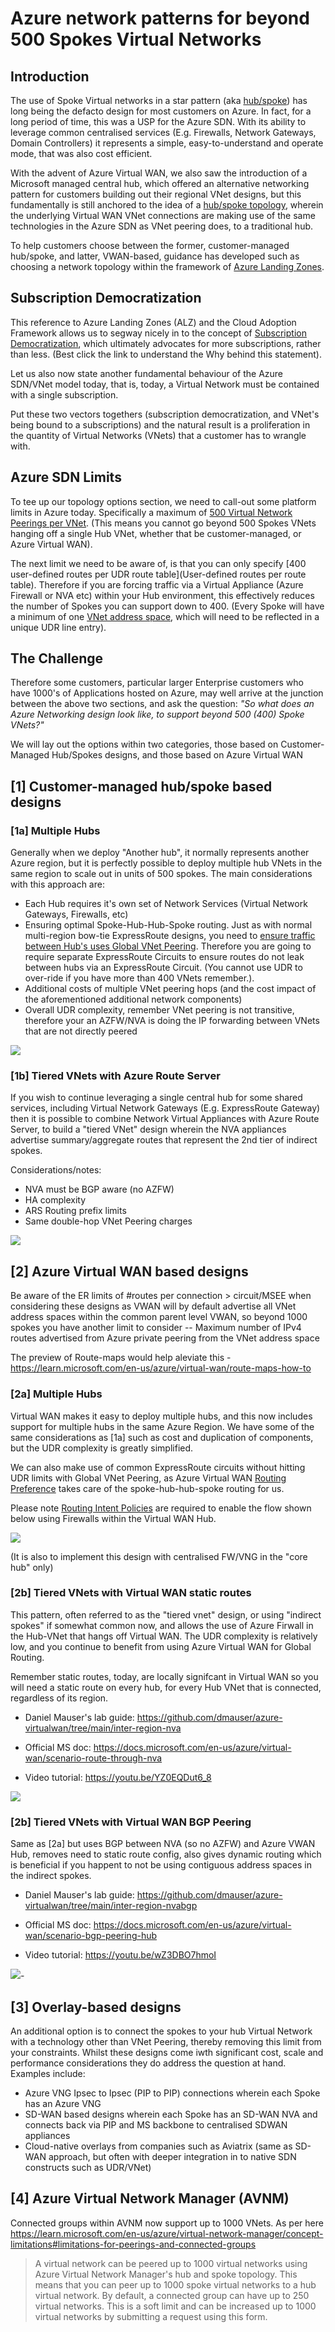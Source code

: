 # Azure network patterns for beyond 500 Spokes Virtual Networks

## Introduction  

The use of Spoke Virtual networks in a star pattern (aka [hub/spoke](https://learn.microsoft.com/en-us/azure/architecture/reference-architectures/hybrid-networking/hub-spoke?tabs=cli)) has long being the defacto design for most customers on Azure. In fact, for a long period of time, this was a USP for the Azure SDN. With its ability to leverage common centralised services (E.g. Firewalls, Network Gateways, Domain Controllers) it represents a simple, easy-to-understand and operate mode, that was also cost efficient.

With the advent of Azure Virtual WAN, we also saw the introduction of a Microsoft managed central hub, which offered an alternative networking pattern for customers building out their regional VNet designs, but this fundamentally is still anchored to the idea of a [hub/spoke topology](https://learn.microsoft.com/en-us/azure/architecture/networking/hub-spoke-vwan-architecture), wherein the underlying Virtual WAN VNet connections are making use of the same technologies in the Azure SDN as VNet peering does, to a traditional hub. 

To help customers choose between the former, customer-managed hub/spoke, and latter, VWAN-based, guidance has developed such as choosing a network topology within the framework of [Azure Landing Zones](https://learn.microsoft.com/en-us/azure/cloud-adoption-framework/ready/azure-best-practices/define-an-azure-network-topology). 

## Subscription Democratization

This reference to Azure Landing Zones (ALZ) and the Cloud Adoption Framework allows us to segway nicely in to the concept of [Subscription Democratization](https://learn.microsoft.com/en-us/azure/cloud-adoption-framework/ready/landing-zone/design-principles#subscription-democratization), which ultimately advocates for more subscriptions, rather than less. (Best click the link to understand the Why behind this statement).

Let us also now state another fundamental behaviour of the Azure SDN/VNet model today, that is, today, a Virtual Network must be contained with a single subscription. 

Put these two vectors togethers (subscription democratization, and VNet's being bound to a subscriptions) and the natural result is a proliferation in the quantity of Virtual Networks (VNets) that a customer has to wrangle with.

## Azure SDN Limits

To tee up our topology options section, we need to call-out some platform limits in Azure today. Specifically a maximum of [500 Virtual Network Peerings per VNet](https://learn.microsoft.com/en-us/azure/azure-resource-manager/management/azure-subscription-service-limits#:~:text=Virtual%20network%20peerings%20per%20virtual%20network). (This means you cannot go beyond 500 Spokes VNets hanging off a single Hub VNet, whether that be customer-managed, or Azure Virtual WAN).

The next limit we need to be aware of, is that you can only specify [400 user-defined routes per UDR route table](User-defined routes per route table). Therefore if you are forcing traffic via a Virtual Appliance (Azure Firewall or NVA etc) within your Hub environment, this effectively reduces the number of Spokes you can support down to 400. (Every Spoke will have a minimum of one [VNet address space](https://learn.microsoft.com/en-us/azure/virtual-network/virtual-networks-udr-overview#:~:text=hop%20types%20follow%3A-,Virtual%20network,-%3A%20Routes%20traffic%20between), which will need to be reflected in a unique UDR line entry).

## The Challenge

Therefore some customers, particular larger Enterprise customers who have 1000's of Applications hosted on Azure, may well arrive at the junction between the above two sections, and ask the question: _"So what does an Azure Networking design look like, to support beyond 500 (400) Spoke VNets?"_

We will lay out the options within two categories, those based on Customer-Managed Hub/Spokes designs, and those based on Azure Virtual WAN

## [1] Customer-managed hub/spoke based designs

### [1a] Multiple Hubs

Generally when we deploy "Another hub", it normally represents another Azure region, but it is perfectly possible to deploy multiple hub VNets in the same region to scale out in units of 500 spokes. The main considerations with this approach are:

- Each Hub requires it's own set of Network Services (Virtual Network Gateways, Firewalls, etc)
- Ensuring optimal Spoke-Hub-Hub-Spoke routing. Just as with normal multi-region bow-tie ExpressRoute designs, you need to [ensure traffic between Hub's uses Global VNet Peering](https://learn.microsoft.com/en-us/azure/expressroute/virtual-network-connectivity-guidance). Therefore you are going to require separate ExpressRoute Circuits to ensure routes do not leak between hubs via an ExpressRoute Circuit. (You cannot use UDR to over-ride if you have more than 400 VNets remember.). 
- Additional costs of multiple VNet peering hops (and the cost impact of the aforementioned additional network components)
- Overall UDR complexity, remember VNet peering is not transitive, therefore your an AZFW/NVA is doing the IP forwarding between VNets that are not directly peered

![](images/2022-11-02-09-28-58.png)

### [1b] Tiered VNets with Azure Route Server

If you wish to continue leveraging a single central hub for some shared services, including Virtual Network Gateways (E.g. ExpressRoute Gateway) then it is possible to combine Network Virtual Appliances with Azure Route Server, to build a "tiered VNet" design wherein the NVA appliances advertise summary/aggregate routes that represent the 2nd tier of indirect spokes.

Considerations/notes:
- NVA must be BGP aware (no AZFW)
- HA complexity
- ARS Routing prefix limits
- Same double-hop VNet Peering charges

![](images/2022-11-02-10-02-11.png)

## [2] Azure Virtual WAN based designs

Be aware of the ER limits of #routes per connection > circuit/MSEE when considering these designs as VWAN will by default advertise all VNet address spaces within the common parent level VWAN, so beyond 1000 spokes you have another limit to consider -- Maximum number of IPv4 routes advertised from Azure private peering from the VNet address space

The preview of Route-maps would help aleviate this - https://learn.microsoft.com/en-us/azure/virtual-wan/route-maps-how-to

### [2a] Multiple Hubs

Virtual WAN makes it easy to deploy multiple hubs, and this now includes support for multiple hubs in the same Azure Region. We have some of the same considerations as [1a] such as cost and duplication of components, but the UDR complexity is greatly simplified.

We can also make use of common ExpressRoute circuits without hitting UDR limits with Global VNet Peering, as Azure Virtual WAN [Routing Preference](https://learn.microsoft.com/en-us/azure/virtual-wan/about-virtual-hub-routing-preference) takes care of the spoke-hub-hub-spoke routing for us. 

Please note [Routing Intent Policies](https://learn.microsoft.com/en-us/azure/virtual-wan/how-to-routing-policies) are required to enable the flow shown below using Firewalls within the Virtual WAN Hub. 

![](images/2022-11-02-10-08-54.png)

(It is also to implement this design with centralised FW/VNG in the "core hub" only)

### [2b] Tiered VNets with Virtual WAN static routes

This pattern, often referred to as the "tiered vnet" design, or using "indirect spokes" if somewhat common now, and allows the use of Azure Firwall in the Hub-VNet that hangs off Virtual WAN. The UDR complexity is relatively low, and you continue to benefit from using Azure Virtual WAN for Global Routing.

Remember static routes, today, are locally signifcant in Virtual WAN so you will need a static route on every hub, for every Hub VNet that is connected, regardless of its region.

- Daniel Mauser's lab  guide: https://github.com/dmauser/azure-virtualwan/tree/main/inter-region-nva

- Official MS doc: https://docs.microsoft.com/en-us/azure/virtual-wan/scenario-route-through-nva

- Video tutorial: https://youtu.be/YZ0EQDut6_8

![](images/2022-11-02-10-14-03.png)

### [2b] Tiered VNets with Virtual WAN BGP Peering

Same as [2a] but uses BGP between NVA (so no AZFW) and Azure VWAN Hub, removes need to static route config, also gives dynamic routing which is beneficial if you happent to not be using contiguous address spaces in the indirect spokes.

- Daniel Mauser's lab  guide: https://github.com/dmauser/azure-virtualwan/tree/main/inter-region-nvabgp

- Official MS doc: https://docs.microsoft.com/en-us/azure/virtual-wan/scenario-bgp-peering-hub

- Video tutorial: https://youtu.be/wZ3DBO7hmoI

![](images/2022-11-02-10-12-23.png)-

## [3] Overlay-based designs

An additional option is to connect the spokes to your hub Virtual Network with a technology other than VNet Peering, thereby removing this limit from your constraints. Whilst these designs come iwth significant cost, scale and performance considerations they do address the question at hand. Examples include:

- Azure VNG Ipsec to Ipsec (PIP to PIP) connections wherein each Spoke has an Azure VNG
- SD-WAN based designs wherein each Spoke has an SD-WAN NVA and connects back via PIP and MS backbone to centralised SDWAN appliances
- Cloud-native overlays from companies such as Aviatrix (same as SD-WAN approach, but often with deeper integration in to native SDN constructs such as UDR/VNet)

## [4] Azure Virtual Network Manager (AVNM)

Connected groups within AVNM now support up to 1000 VNets. As per here https://learn.microsoft.com/en-us/azure/virtual-network-manager/concept-limitations#limitations-for-peerings-and-connected-groups

> A virtual network can be peered up to 1000 virtual networks using Azure Virtual Network Manager's hub and spoke topology. This means that you can peer up to 1000 spoke virtual networks to a hub virtual network.
By default, a connected group can have up to 250 virtual networks. This is a soft limit and can be increased up to 1000 virtual networks by submitting a request using this form.
